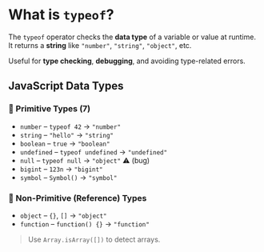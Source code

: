 # What is `typeof`?

The `typeof` operator checks the **data type** of a variable or value at runtime.  
It returns a **string** like `"number"`, `"string"`, `"object"`, etc.

Useful for **type checking**, **debugging**, and avoiding type-related errors.


## JavaScript Data Types

### 🔹 Primitive Types (7)
- `number` – `typeof 42` → `"number"`
- `string` – `"hello"` → `"string"`
- `boolean` – `true` → `"boolean"`
- `undefined` – `typeof undefined` → `"undefined"`
- `null` – `typeof null` → `"object"` ⚠️ (bug)
- `bigint` – `123n` → `"bigint"`
- `symbol` – `Symbol()` → `"symbol"`

### 🔸 Non-Primitive (Reference) Types
- `object` – `{}`, `[]` → `"object"`
- `function` – `function() {}` → `"function"`

> Use `Array.isArray([])` to detect arrays.